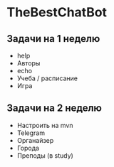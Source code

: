 ﻿# TheBestChatBot
## Задачи на 1 неделю
* help
* Авторы
* echo
* Учеба / расписание
* Игра
## Задачи на 2 неделю
* Настроить на mvn
* Telegram
* Органайзер
* Города
* Преподы (в study)
